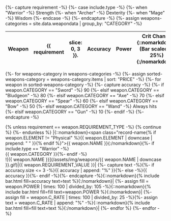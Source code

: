 {%- capture requirement -%}
  {%- case include.type -%}
    {%- when "Warrior" -%}
      Strength
    {%- when "Archer" -%}
      Dexterity
    {%- when "Mage" -%}
      Wisdom
  {%- endcase -%}
{%- endcapture -%}
{%- assign weapons-categories = site.data.weapondata | group_by: "CATEGORY" -%}

|Weapon|{{ requirement | slice: 0, 3 }}.|Accuracy|Power|Crit Chance<br />{::nomarkdown}<span class="bar-descriptor">(Bar scaled to 25%)</span>{:/nomarkdown}|
|-|-|-|-|-|-|
{%- for weapons-category in weapons-categories -%}
{%- assign sorted-weapons-category = weapons-category.items | sort: "PRICE" -%}
{%- for weapon in sorted-weapons-category -%}
  {%- capture accuracy -%}
    {%- if weapon.CATEGORY == "Sword" -%}
      90
    {%- elsif weapon.CATEGORY == "Bludgeon" -%}
      80
    {%- elsif weapon.CATEGORY == "Axe" -%}
      70
    {%- elsif weapon.CATEGORY == "Spear" -%}
      60
    {%- elsif weapon.CATEGORY == "Bow" -%}
      50
    {%- elsif weapon.CATEGORY == "Wand" -%}
      Always hits
    {%- elsif weapon.CATEGORY == "Gun" -%}
      10
    {%- endif -%}
  {%- endcapture -%}

  {% unless requirement == weapon.REQUIREMENT_TYPE -%}
    {% continue %}
  {%- endunless %}
  |{::nomarkdown}<span class="record-name{% if weapon.ELEMENT != "Physical" %}{{ weapon.ELEMENT | downcase | prepend: " " }}{% endif %}">{{ weapon.NAME }}</span></span>{:/nomarkdown}{%- if include.type == "Warrior" -%}<br /><span class="bar-descriptor">{{ weapon.CATEGORY }}</span>{%- endif -%}<br />![{{ weapon.NAME }}](/assets/img/weapons/{{ weapon.NAME | downcase }}.gif)|{{ weapon.REQUIREMENT_VALUE }}|
  {%- capture text -%}{%- if accuracy.size <= 3 -%}{{ accuracy | append: "%" }}{%- else -%}{{ accuracy }}{%- endif -%}{%- endcapture -%}{::nomarkdown}{% include bar.html fill=accuracy text=text %}{:/nomarkdown}|
  {%- assign fill = weapon.POWER | times: 100 | divided_by: 105 -%}{::nomarkdown}{% include bar.html fill=fill text=weapon.POWER %}{:/nomarkdown}|
  {%- assign fill = weapon.C_RATE | times: 100 | divided_by: 25 -%}{%- assign text = weapon.C_RATE | append: "%" -%}{::nomarkdown}{% include bar.html fill=fill text=text %}{:/nomarkdown}|
{%- endfor %}
{%- endfor -%}